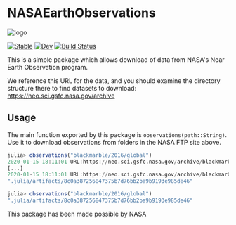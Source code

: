 # NASAEarthObservations

![logo](https://neo.sci.gsfc.nasa.gov/images/backgrounds/about_main.jpg)

[![Stable](https://img.shields.io/badge/docs-stable-blue.svg)](https://asinghvi17.github.io/NASAEarthObservations.jl/stable)
[![Dev](https://img.shields.io/badge/docs-dev-blue.svg)](https://asinghvi17.github.io/NASAEarthObservations.jl/dev)
[![Build Status](https://gitlab.com/asinghvi17/NASAEarthObservations.jl/badges/master/build.svg)](https://gitlab.com/asinghvi17/NASAEarthObservations.jl/pipelines)

This is a simple package which allows download of data from NASA's Near Earth Observation program.

We reference this URL for the data, and you should examine the directory structure there to find datasets to download: https://neo.sci.gsfc.nasa.gov/archive

## Usage

The main function exported by this package is `observations(path::String)`.  Use it to download observations from folders in the NASA FTP site above.

```julia
julia> observations("blackmarble/2016/global")
2020-01-15 18:11:01 URL:https://neo.sci.gsfc.nasa.gov/archive/blackmarble/2016/global/BlackMarble_2016_01deg.jpg [779638/779638] -> "BlackMarble_2016_01deg.jpg" [1]
[...]
2020-01-15 18:11:01 URL:https://neo.sci.gsfc.nasa.gov/archive/blackmarble/2016/global/?C=N;O=D [2631/2631] -> "index.html?C=N;O=D" [1]
".julia/artifacts/8c0a387256847375b7d76bb2ba9b9193e985de46"

julia> observations("blackmarble/2016/global")
".julia/artifacts/8c0a387256847375b7d76bb2ba9b9193e985de46"
```

This package has been made possible by NASA
